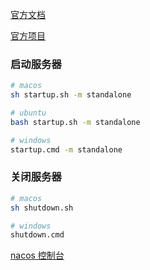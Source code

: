 
[官方文档](https://nacos.io/zh-cn/docs/v2/quickstart/quick-start.html)

[官方项目](https://github.com/alibaba/nacos)

### 启动服务器
```bash
# macos
sh startup.sh -m standalone

# ubuntu
bash startup.sh -m standalone

# windows
startup.cmd -m standalone
```

### 关闭服务器
```bash
# macos
sh shutdown.sh

# windows
shutdown.cmd
```

[nacos 控制台](http://127.0.0.1:8848/nacos)